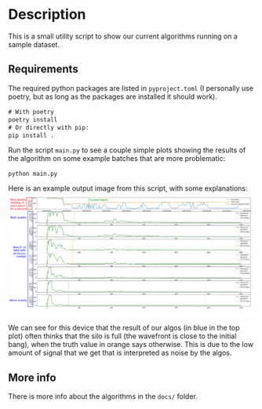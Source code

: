# Description
This is a small utility script to show our current algorithms running on a sample dataset. 

## Requirements
The required python packages are listed in `pyproject.toml` (I personally use poetry, but as long as the
packages are installed it should work). 

```
# With poetry
poetry install
# Or directly with pip:
pip install .
```

Run the script `main.py` to see a couple simple plots showing the results of the algorithm on some example 
batches that are more problematic:

```
python main.py
```

Here is an example output image from this script, with some explanations:
![image](docs/example_output.png)

We can see for this device that the result of our algos (in blue in the top plot) often thinks that the silo is full (the wavefront is close to the initial bang), when the truth value in orange says otherwise. This is due to the low amount of signal that we get that is interpreted as noise by the algos.

## More info
There is more info about the algorithms in the `docs/` folder.
